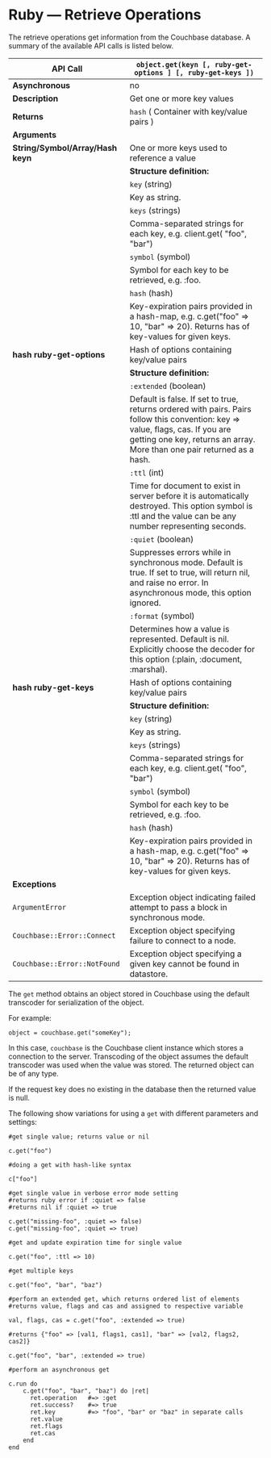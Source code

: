 # Ruby — Retrieve Operations

The retrieve operations get information from the Couchbase database. A summary
of the available API calls is listed below.

<a id="table-couchbase-sdk_ruby_get"></a>

**API Call**                      | `object.get(keyn [, ruby-get-options ] [, ruby-get-keys ])`                                                                                                                                               
----------------------------------|-----------------------------------------------------------------------------------------------------------------------------------------------------------------------------------------------------------
**Asynchronous**                  | no                                                                                                                                                                                                        
**Description**                   | Get one or more key values                                                                                                                                                                                
**Returns**                       | `hash` ( Container with key/value pairs )                                                                                                                                                                 
**Arguments**                     |                                                                                                                                                                                                           
**String/Symbol/Array/Hash keyn** | One or more keys used to reference a value                                                                                                                                                                
                                  | **Structure definition:**                                                                                                                                                                                 
                                  | `key` (string)                                                                                                                                                                                            
                                  | Key as string.                                                                                                                                                                                            
                                  | `keys` (strings)                                                                                                                                                                                          
                                  | Comma-separated strings for each key, e.g. client.get( "foo", "bar")                                                                                                                                      
                                  | `symbol` (symbol)                                                                                                                                                                                         
                                  | Symbol for each key to be retrieved, e.g. :foo.                                                                                                                                                           
                                  | `hash` (hash)                                                                                                                                                                                             
                                  | Key-expiration pairs provided in a hash-map, e.g.  c.get("foo" => 10, "bar" => 20). Returns has of key-values for given keys.                                                                             
**hash ruby-get-options**         | Hash of options containing key/value pairs                                                                                                                                                                
                                  | **Structure definition:**                                                                                                                                                                                 
                                  | `:extended` (boolean)                                                                                                                                                                                     
                                  | Default is false. If set to true, returns ordered with pairs. Pairs follow this convention: key => value, flags, cas. If you are getting one key, returns an array. More than one pair returned as a hash.
                                  | `:ttl` (int)                                                                                                                                                                                              
                                  | Time for document to exist in server before it is automatically destroyed. This option symbol is :ttl and the value can be any number representing seconds.                                               
                                  | `:quiet` (boolean)                                                                                                                                                                                        
                                  | Suppresses errors while in synchronous mode. Default is true. If set to true, will return nil, and raise no error. In asynchronous mode, this option ignored.                                             
                                  | `:format` (symbol)                                                                                                                                                                                        
                                  | Determines how a value is represented. Default is nil. Explicitly choose the decoder for this option (:plain, :document, :marshal).                                                                       
**hash ruby-get-keys**            | Hash of options containing key/value pairs                                                                                                                                                                
                                  | **Structure definition:**                                                                                                                                                                                 
                                  | `key` (string)                                                                                                                                                                                            
                                  | Key as string.                                                                                                                                                                                            
                                  | `keys` (strings)                                                                                                                                                                                          
                                  | Comma-separated strings for each key, e.g. client.get( "foo", "bar")                                                                                                                                      
                                  | `symbol` (symbol)                                                                                                                                                                                         
                                  | Symbol for each key to be retrieved, e.g. :foo.                                                                                                                                                           
                                  | `hash` (hash)                                                                                                                                                                                             
                                  | Key-expiration pairs provided in a hash-map, e.g.  c.get("foo" => 10, "bar" => 20). Returns has of key-values for given keys.                                                                             
**Exceptions**                    |                                                                                                                                                                                                           
`ArgumentError`                   | Exception object indicating failed attempt to pass a block in synchronous mode.                                                                                                                           
`Couchbase::Error::Connect`       | Exception object specifying failure to connect to a node.                                                                                                                                                 
`Couchbase::Error::NotFound`      | Exception object specifying a given key cannot be found in datastore.                                                                                                                                     

The `get` method obtains an object stored in Couchbase using the default
transcoder for serialization of the object.

For example:


```
object = couchbase.get("someKey");
```

In this case, `couchbase` is the Couchbase client instance which stores a
connection to the server. Transcoding of the object assumes the default
transcoder was used when the value was stored. The returned object can be of any
type.

If the request key does no existing in the database then the returned value is
null.

The following show variations for using a `get` with different parameters and
settings:


```
#get single value; returns value or nil

c.get("foo")

#doing a get with hash-like syntax

c["foo"]

#get single value in verbose error mode setting
#returns ruby error if :quiet => false
#returns nil if :quiet => true

c.get("missing-foo", :quiet => false)
c.get("missing-foo", :quiet => true)

#get and update expiration time for single value

c.get("foo", :ttl => 10)

#get multiple keys

c.get("foo", "bar", "baz")

#perform an extended get, which returns ordered list of elements
#returns value, flags and cas and assigned to respective variable

val, flags, cas = c.get("foo", :extended => true)

#returns {"foo" => [val1, flags1, cas1], "bar" => [val2, flags2, cas2]}

c.get("foo", "bar", :extended => true)

#perform an asynchronous get

c.run do
    c.get("foo", "bar", "baz") do |ret|
      ret.operation   #=> :get
      ret.success?    #=> true
      ret.key         #=> "foo", "bar" or "baz" in separate calls
      ret.value
      ret.flags
      ret.cas
    end
end
```

<a id="couchbase-sdk-ruby-update"></a>
